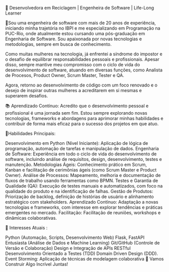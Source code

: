 🐍 Desenvolvedora em Reciclagem | Engenheira de Software | Life-Long Learner

👋Sou uma engenheira de software com mais de 20 anos de experiência, iniciando minha trajetória no IBPI e me especializando em Programação na PUC-Rio, onde atualmente estou cursando uma pós-graduação em Engenharia de Software. Sou apaixonada por novas tecnologias e metodologias, sempre em busca de conhecimento.

Como muitas mulheres na tecnologia, já enfrentei a síndrome do impostor e o desafio de equilibrar responsabilidades pessoais e profissionais. Apesar disso, sempre mantive meu compromisso com o ciclo de vida do desenvolvimento de software, atuando em diversas funções, como Analista de Procesos, Product Owner, Scrum Master, Tester e QA.

Agora, retorno ao desenvolvimento de código com um foco renovado e o desejo de inspirar outras mulheres a acreditarem em si mesmas e superarem desafios.

📚 Aprendizado Contínuo: Acredito que o desenvolvimento pessoal e profissional é uma jornada sem fim. Estou sempre explorando novas tecnologias, frameworks e abordagens para aprimorar minhas habilidades e contribuir de forma mais eficaz para o sucesso dos projetos em que atuo.

🔧Habilidades Principais:

Desenvolvimento em Python (Nível Iniciante): Aplicação de lógica de programação, automação de tarefas e manipulação de dados.
Engenharia de Software: Experiência em todo o ciclo de vida do desenvolvimento de software, incluindo análise de requisitos, design, desenvolvimento, testes e manutenção.
Metodologias Ágeis: Conhecimento prático em Scrum, Kanban e facilitação de cerimônias ágeis (como Scrum Master e Product Owner).
Análise de Processos: Mapeamento, melhoria e documentação de fluxos de trabalho usando ferramentas como BPMN.
Testes e Garantia de Qualidade (QA): Execução de testes manuais e automatizados, com foco na qualidade do produto e na identificação de falhas.
Gestão de Produtos: Priorização de backlog, definição de histórias de usuário e alinhamento estratégico com stakeholders.
Aprendizado Contínuo: Adaptação a novas tecnologias e frameworks, com interesse em explorar tendências e práticas emergentes no mercado.
Facilitação: Facilitação de reuniões, workshops e dinâmicas colaborativas.

🔧 Interesses Atuais :

Python (Automação, Scripts, Desenvolvimento Web)
Flask, FastAPI
Entusiasta (Análise de Dados e Machine Learning)
Git/GitHub (Controle de Versão e Colaboração)
Design e Integração de APIs RESTful
Desenvolvimento Orientado a Testes (TDD)
Domain Driven Design (DDD).
Event Storming: Aplicação de técnicas de modelagem colaborativa
🚀 Vamos Construir Algo Incrível Juntas!
